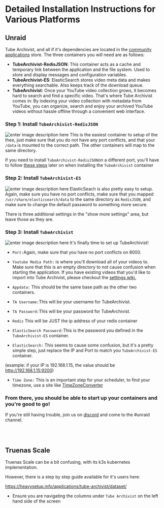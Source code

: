 # Detailed Installation Instructions for Various Platforms

## Unraid

Tube Archivist, and all if it's dependencies are located in the [community applications](https://forums.unraid.net/topic/38582-plug-in-community-applications/) store. The three containers you will need are as follows:

-   **TubeArchivist-RedisJSON**: This container acts as a cache and temporary link between the application and the file system. Used to store and display messages and configuration variables.
-   **TubeArchivist-ES**: ElasticSearch stores video meta data and makes everything searchable. Also keeps track of the download queue.
-   **TubeArchivist**: Once your YouTube video collection grows, it becomes hard to search and find a specific video. That's where Tube Archivist comes in: By indexing your video collection with metadata from YouTube, you can organize, search and enjoy your archived YouTube videos without hassle offline through a convenient web interface.

### Step 1: Install  `TubeArchivist-RedisJSON`

![enter image description here](https://i.imgur.com/ycAqFRU.png)
This is the easiest container to setup of the thee, just make sure that you do not have any port conflicts, and that your `/data` is mounted to the correct path. The other containers will map to the same directory.

If you need to install `TubeArchivist-RedisJSON`on a different port, you'll have to follow [these steps](https://github.com/tubearchivist/tubearchivist#redis-on-a-custom-port) later on when installing the `TubeArchivist` container


### Step 2: Install  `TubeArchivist-ES`
![enter image description here](https://i.imgur.com/o6tsTdt.png)
ElasticSeach is also pretty easy to setup. Again, make sure you have no port conflicts, make sure that you mapped `/usr/share/elasticsearch/data` to the same directory as `RedisJSON`, and make sure to change the default password to something more secure. 

There is three additional settings in the "show more settings" area, but leave those as they are.


### Step 3: Install  `TubeArchivist`

![enter image description here](https://i.imgur.com/dwSCfgO.png)
It's finally time to set up TubeArchivist!

 - `Port:`Again, make sure that you have no port conflicts on 8000.
   
 - `Youtube Media Path:` is where you'll download all of your videos to.
   Make sure that this is an empty directory to not cause confusion when
   starting the application. If you have existing videos that you'd like
   to import into Tube Archivist, please checkout the [settings
   wiki.](https://github.com/tubearchivist/tubearchivist/wiki/Settings#manual-media-files-import)
   
   
- `Appdata:` This should be the same base path as the other two containers.
   
 - `TA Username:`This will be your username for TubeArchivist.
   
 - `TA Password:`This will be your password for TubeArchivist.
   
 - `Redis` This will be JUST the ip address of your redis container

 - `ElasticSearch Password:`This is the password you defined in the `TubeArchivist-ES` container.
 - `ElasticSearch:` This seems to cause some confusion, but it's a pretty simple step, just replace the IP and Port to match you `TubeArchivist-ES` container.

 (example: if your IP is 192.168.1.15, the value should be http://192.168.1.15:9200)

 - `Time Zone:` This is an important step for your scheduler, to find your timezone, use a site like [TimeZoneConverter](http://www.timezoneconverter.com/cgi-bin/findzone.tzc) 

### From there, you should be able to start up your containers and you're good to go!
If you're still having trouble, join us on [discord](https://discord.gg/AFwz8nE7BK) and come to the #unraid channel.

<br />
<br />

## Truenas Scale 

Truenas Scale can be a bit confusing, with its k3s kubernetes implementation. 

However, there is a step by step guide available for it's users here:

https://heavysetup.info/applications/tube-archivist/dataset/

- Ensure you are navigating the columns under `Tube Archivist` on the left hand side of the screen
